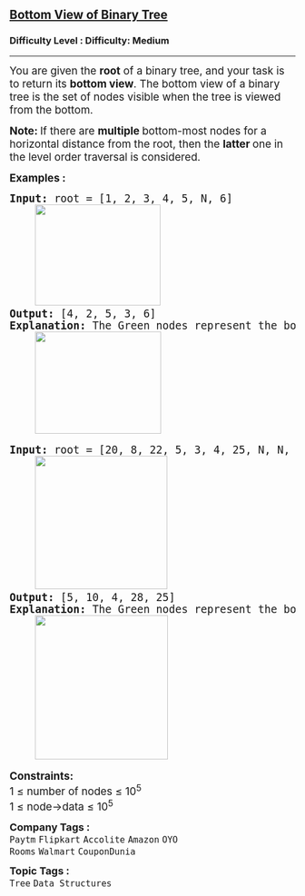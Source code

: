 <h2><a href="https://www.geeksforgeeks.org/problems/bottom-view-of-binary-tree/1">Bottom View of Binary Tree</a></h2><h3>Difficulty Level : Difficulty: Medium</h3><hr><div class="problems_problem_content__Xm_eO"><p><span style="font-size: 18.6667px;">You are given the <strong>root</strong> of a binary tree, and your task is to return its <strong>bottom view</strong>.&nbsp;The bottom view of a binary tree is the set of nodes visible when the tree is viewed from the bottom.</span></p>
<p><span style="font-size: 14pt;"><strong>Note: </strong>If there are <strong>multiple </strong>bottom-most nodes for a horizontal distance from the root, then the <strong>latter </strong>one in the level order traversal is considered.</span></p>
<p><span style="font-size: 14pt;"><strong>Examples :</strong></span></p>
<pre><span style="font-size: 14pt;"><strong>Input: </strong>root = [1, 2, 3, 4, 5, N, 6]<br>    <img src="https://media.geeksforgeeks.org/img-practice/prod/addEditProblem/912663/Web/Other/blobid2_1759760218.jpg" width="221" height="178"><br><strong>Output: </strong>[4, 2, 5, 3, 6]<br></span><span style="font-size: 14pt;"><strong style="font-size: 14pt;">Explanation: </strong><span style="font-size: 18.6667px;">The Green nodes represent the bottom view of below binary tree.<br>    <img style="font-family: -apple-system, BlinkMacSystemFont, 'Segoe UI', Roboto, Oxygen, Ubuntu, Cantarell, 'Open Sans', 'Helvetica Neue', sans-serif;" src="https://media.geeksforgeeks.org/img-practice/prod/addEditProblem/912663/Web/Other/blobid3_1759760226.jpg" width="222" height="180"></span><span style="font-size: 14pt;"><br></span></span></pre>
<pre><span style="font-size: 14pt;"><strong style="font-size: 14pt;">Input: </strong><span style="font-size: 14pt;">root = [20, 8, 22, 5, 3, 4, 25, N, N, 10, 14, N, N, 28, N]<br>    <img src="https://media.geeksforgeeks.org/img-practice/prod/addEditProblem/912663/Web/Other/blobid0_1759760166.jpg" width="233" height="235"><br></span><strong style="font-size: 14pt;">Output: </strong><span style="font-size: 14pt;">[5, 10, 4, 28, 25]<br></span><strong style="font-size: 14pt;">Explanation: </strong><span style="font-size: 18.6667px;">The Green nodes represent the bottom view of below binary tree.<br></span><span style="font-size: 14pt;">    <img src="https://media.geeksforgeeks.org/img-practice/prod/addEditProblem/912663/Web/Other/blobid1_1759760190.jpg" width="234" height="254"></span></span></pre>
<p><span style="font-size: 14pt;"><strong>Constraints:</strong><br>1 ≤ number of nodes ≤ 10<sup>5</sup><br>1 ≤ node-&gt;data ≤ 10<sup>5</sup></span></p></div><p><span style=font-size:18px><strong>Company Tags : </strong><br><code>Paytm</code>&nbsp;<code>Flipkart</code>&nbsp;<code>Accolite</code>&nbsp;<code>Amazon</code>&nbsp;<code>OYO Rooms</code>&nbsp;<code>Walmart</code>&nbsp;<code>CouponDunia</code>&nbsp;<br><p><span style=font-size:18px><strong>Topic Tags : </strong><br><code>Tree</code>&nbsp;<code>Data Structures</code>&nbsp;